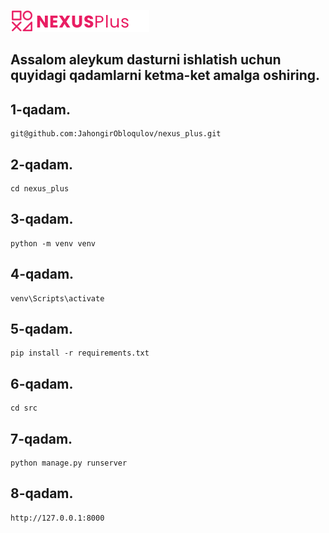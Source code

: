 ![Текст описания](src/static/img/logo.png)


## Assalom aleykum dasturni ishlatish uchun quyidagi qadamlarni ketma-ket amalga oshiring.

## 1-qadam.
```
git@github.com:JahongirObloqulov/nexus_plus.git
```
## 2-qadam.
```
cd nexus_plus
```
## 3-qadam.
```
python -m venv venv
```
## 4-qadam.
```
venv\Scripts\activate
```
## 5-qadam.
```
pip install -r requirements.txt
```
## 6-qadam.
```
cd src
```
## 7-qadam.
```
python manage.py runserver
```
## 8-qadam.
```
http://127.0.0.1:8000
```

